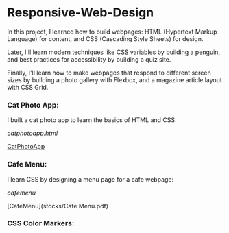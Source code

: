 # Responsive-Web-Design
In this project, I learned how to build webpages: HTML (Hypertext Markup Language) for content, and CSS (Cascading Style Sheets) for design.

Later, I'll learn modern techniques like CSS variables by building a penguin, and best practices for accessibility by building a quiz site.

Finally, I'll learn how to make webpages that respond to different screen sizes by building a photo gallery with Flexbox, and a magazine article layout with CSS Grid.

### Cat Photo App: 

I built a cat photo app to learn the basics of HTML and CSS: 

*catphotoapp.html* 

[CatPhotoApp](stocks/CatPhotoApp.pdf)

### Cafe Menu: 

I learn CSS by designing a menu page for a cafe webpage: 

*cafemenu* 

[CafeMenu](stocks/Cafe Menu.pdf)

### CSS Color Markers:




